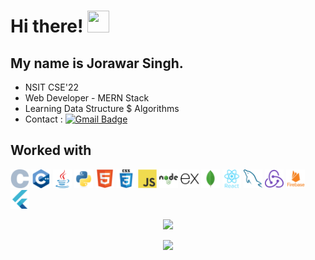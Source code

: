 # Hi there! <img src="https://raw.githubusercontent.com/TheDudeThatCode/TheDudeThatCode/master/Assets/Hi.gif" width=35 height=35>  

## My name is Jorawar Singh.
- NSIT CSE'22
- Web Developer - MERN Stack 
- Learning Data Structure $ Algorithms
- Contact : [![Gmail Badge](https://img.shields.io/badge/-@jorawarsingh-d54b3d?style=flat-circle&labelColor=d54b3d&logo=gmail&logoColor=white&link=mailto:jorawarsingh12@gmail.com)](mailto:jorawarsingh12@gmail.com)



## Worked with
<code><img height="30" src="https://raw.githubusercontent.com/devicons/devicon/master/icons/c/c-original.svg" title="C"></code>
<code><img height="30" src="https://raw.githubusercontent.com/devicons/devicon/master/icons/cplusplus/cplusplus-original.svg" title="C++"></code>
<code><img height="30" src="https://raw.githubusercontent.com/devicons/devicon/master/icons/java/java-original.svg" title="Java"></code>
<code><img height="30" src="https://raw.githubusercontent.com/devicons/devicon/master/icons/python/python-original.svg" title="Python"></code>
<code><img height="30" src="https://raw.githubusercontent.com/devicons/devicon/master/icons/html5/html5-original.svg" title="HTML"></code>
<code><img height="30" src="https://raw.githubusercontent.com/devicons/devicon/master/icons/css3/css3-original-wordmark.svg" title="CSS"></code>
<code><img height="30" src="https://raw.githubusercontent.com/devicons/devicon/master/icons/javascript/javascript-original.svg" title="JavaScript"></code>
<code><img height="30" src="https://raw.githubusercontent.com/devicons/devicon/master/icons/nodejs/nodejs-original-wordmark.svg" title="NodeJs"></code>
<code><img height="30" src="https://raw.githubusercontent.com/devicons/devicon/master/icons/express/express-original.svg" title="Express"></code>
<code><img height="30" src="https://raw.githubusercontent.com/devicons/devicon/master/icons/mongodb/mongodb-original.svg" title="Mongodb"></code>
<code><img height="30" src="https://raw.githubusercontent.com/devicons/devicon/master/icons/react/react-original-wordmark.svg" title="React"></code>
<code><img height="30" src="https://raw.githubusercontent.com/devicons/devicon/master/icons/mysql/mysql-original.svg" title="Mysql"></code>
<code><img height="30" src="https://raw.githubusercontent.com/devicons/devicon/master/icons/redux/redux-original.svg" title="Redux"></code>
<code><img height="30" src="https://raw.githubusercontent.com/devicons/devicon/master/icons/firebase/firebase-plain-wordmark.svg" title="Firebase"></code>
<code><img height="30" src="https://raw.githubusercontent.com/devicons/devicon/master/icons/flutter/flutter-original.svg" title="Flutter"></code>

<p align="center">
<img src="https://github-readme-stats-aj8vj7k8x.vercel.app/api?username=JORAWARSINGHSAINI&show_icons=true&count_private=true&include_all_commits=true">
 </p>

<p align="center">
<img src="https://github-readme-stats-aj8vj7k8x.vercel.app/api/top-langs/?username=JORAWARSINGHSAINI&layout=compact&card_width=430">
</p>








